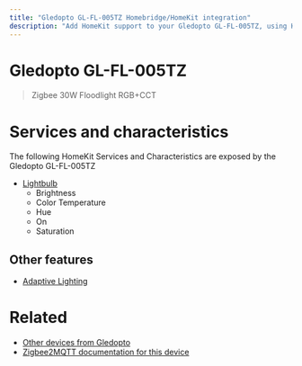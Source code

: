 ```yaml
---
title: "Gledopto GL-FL-005TZ Homebridge/HomeKit integration"
description: "Add HomeKit support to your Gledopto GL-FL-005TZ, using Homebridge, Zigbee2MQTT and homebridge-z2m."
---
```

<!---
This file has been GENERATED using src/docgen/docgen.ts
DO NOT EDIT THIS FILE MANUALLY!
-->
# Gledopto GL-FL-005TZ
> Zigbee 30W Floodlight RGB+CCT


# Services and characteristics
The following HomeKit Services and Characteristics are exposed by
the Gledopto GL-FL-005TZ

* [Lightbulb](../../light.md)
  * Brightness
  * Color Temperature
  * Hue
  * On
  * Saturation

## Other features
* [Adaptive Lighting](../../light.md)

# Related
* [Other devices from Gledopto](../index.md#gledopto)
* [Zigbee2MQTT documentation for this device](https://www.zigbee2mqtt.io/devices/GL-FL-005TZ.html)
